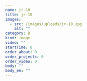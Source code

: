```yaml
---
name: jr-10
title: jr-10
images:
  - src: /images/uploads/jr-10.jpg
    alt: ""
category: B
kind: image
video: ""
startTime: 0
order_about: 0
order_projects: 0
order_video: 0
body: ""
body_en: ""
---
```


